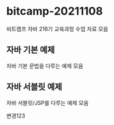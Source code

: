 # bitcamp-20211108
비트캠프 자바 216기 교육과정 수업 자료 모음

## 자바 기본 예제
자바 기본 문법을 다루는 예제 모음 

## 자바 서블릿 예제
자바 서블릿/JSP를 다루는 예제 모음

변경123